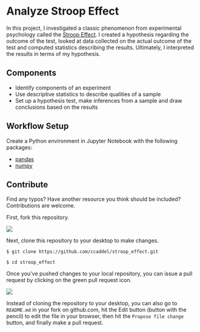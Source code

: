 # Analyze Stroop Effect

In this project, I investigated a classic phenomenon from experimental psychology called the [Stroop Effect](https://en.wikipedia.org/wiki/Stroop_effect). I created a hypothesis regarding the outcome of the test, looked at data collected on the actual outcome of the test and computed statistics describing the results. Ultimately, I interpreted the results in terms of my hypothesis.

## Components

- Identify components of an experiment
- Use descriptive statistics to describe qualities of a sample
- Set up a hypothesis test, make inferences from a sample and draw conclusions based on the results

## Workflow Setup

Create a Python environment in Jupyter Notebook with the following packages:
- [pandas](https://pandas.pydata.org/pandas-docs/stable/)
- [numpy](https://docs.scipy.org/doc/)

## Contribute

Find any typos? Have another resource you think should be included? Contributions are welcome.

First, fork this repository.

![](https://raw.githubusercontent.com/udacity/ud777-writing-readmes/master/images/fork-icon.png)

Next, clone this repository to your desktop to make changes.

`$ git clone https://github.com/ccaddel/stroop_effect.git`

`$ cd stroop_effect`

Once you've pushed changes to your local repository, you can issue a pull request by clicking on the green pull request icon.

![](https://raw.githubusercontent.com/udacity/ud777-writing-readmes/master/images/pull-request-icon.png)

Instead of cloning the repository to your desktop, you can also go to `README.md` in your fork on github.com, hit the Edit button (button with the pencil) to edit the file in your browser, then hit the `Propose file change` button, and finally make a pull request.
